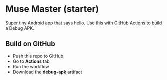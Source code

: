 # Muse Master (starter)

Super tiny Android app that says hello. Use this with GitHub Actions to build a Debug APK.

## Build on GitHub
- Push this repo to GitHub
- Go to **Actions** tab
- Run the workflow
- Download the **debug-apk** artifact
